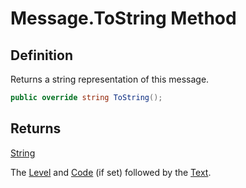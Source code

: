 # Message.ToString Method
## Definition

Returns a string representation of this message.

```c#
public override string ToString();
```

## Returns

[String](https://learn.microsoft.com/en-gb/dotnet/api/System.String)

The [Level](MrKWatkins.Ast.Message.Level.md) and [Code](MrKWatkins.Ast.Message.Code.md) (if set) followed by the [Text](MrKWatkins.Ast.Message.Text.md).
